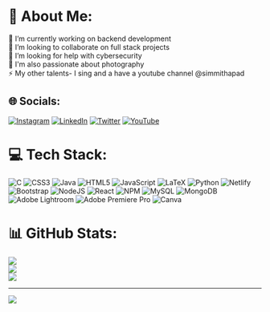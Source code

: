 # 💫 About Me:
🔭 I’m currently working on backend development<br>👯 I’m looking to collaborate on full stack projects<br>🤝 I’m looking for help with  cybersecurity<br>💬 I'm also passionate about photography<br>⚡ My other talents- I sing and a have a youtube channel @simmithapad


## 🌐 Socials:
[![Instagram](https://img.shields.io/badge/Instagram-%23E4405F.svg?logo=Instagram&logoColor=white)](https://instagram.com/simmithapad) [![LinkedIn](https://img.shields.io/badge/LinkedIn-%230077B5.svg?logo=linkedin&logoColor=white)](https://www.linkedin.com/in/simmi-thapad-5692511a9/) [![Twitter](https://img.shields.io/badge/Twitter-%231DA1F2.svg?logo=Twitter&logoColor=white)](https://x.com/simmithapad) [![YouTube](https://img.shields.io/badge/YouTube-%23FF0000.svg?logo=YouTube&logoColor=white)](https://youtube.com/@simmithapad) 

# 💻 Tech Stack:
![C](https://img.shields.io/badge/c-%2300599C.svg?style=for-the-badge&logo=c&logoColor=white) ![CSS3](https://img.shields.io/badge/css3-%231572B6.svg?style=for-the-badge&logo=css3&logoColor=white) ![Java](https://img.shields.io/badge/java-%23ED8B00.svg?style=for-the-badge&logo=java&logoColor=white) ![HTML5](https://img.shields.io/badge/html5-%23E34F26.svg?style=for-the-badge&logo=html5&logoColor=white) ![JavaScript](https://img.shields.io/badge/javascript-%23323330.svg?style=for-the-badge&logo=javascript&logoColor=%23F7DF1E) ![LaTeX](https://img.shields.io/badge/latex-%23008080.svg?style=for-the-badge&logo=latex&logoColor=white) ![Python](https://img.shields.io/badge/python-3670A0?style=for-the-badge&logo=python&logoColor=ffdd54) ![Netlify](https://img.shields.io/badge/netlify-%23000000.svg?style=for-the-badge&logo=netlify&logoColor=#00C7B7) ![Bootstrap](https://img.shields.io/badge/bootstrap-%23563D7C.svg?style=for-the-badge&logo=bootstrap&logoColor=white) ![NodeJS](https://img.shields.io/badge/node.js-6DA55F?style=for-the-badge&logo=node.js&logoColor=white) ![React](https://img.shields.io/badge/react-%2320232a.svg?style=for-the-badge&logo=react&logoColor=%2361DAFB) ![NPM](https://img.shields.io/badge/NPM-%23000000.svg?style=for-the-badge&logo=npm&logoColor=white) ![MySQL](https://img.shields.io/badge/mysql-%2300f.svg?style=for-the-badge&logo=mysql&logoColor=white) ![MongoDB](https://img.shields.io/badge/MongoDB-%234ea94b.svg?style=for-the-badge&logo=mongodb&logoColor=white) ![Adobe Lightroom](https://img.shields.io/badge/Adobe%20Lightroom-31A8FF.svg?style=for-the-badge&logo=Adobe%20Lightroom&logoColor=white) ![Adobe Premiere Pro](https://img.shields.io/badge/Adobe%20Premiere%20Pro-9999FF.svg?style=for-the-badge&logo=Adobe%20Premiere%20Pro&logoColor=white) ![Canva](https://img.shields.io/badge/Canva-%2300C4CC.svg?style=for-the-badge&logo=Canva&logoColor=white)
# 📊 GitHub Stats:
![](https://github-readme-stats.vercel.app/api?username=simmithapad&theme=dark&hide_border=false&include_all_commits=true&count_private=true)<br/>
![](https://github-readme-streak-stats.herokuapp.com/?user=simmithapad&theme=dark&hide_border=false)<br/>
![](https://github-readme-stats.vercel.app/api/top-langs/?username=simmithapad&theme=dark&hide_border=false&include_all_commits=true&count_private=true&layout=compact)

---
[![](https://visitcount.itsvg.in/api?id=simmithapad&icon=0&color=0)](https://visitcount.itsvg.in)

<!-- Proudly created with GPRM ( https://gprm.itsvg.in ) -->
